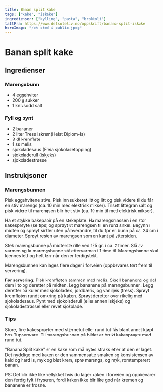 ```yaml
---
title: Banan split kake
tags: ["kake", "iskake"]
ingredienser: ["kylling", "pasta", "brokkoli"]
tattFra: https://www.detsoteliv.no/oppskrift/banana-split-iskake
heroImage: "/et-sted-i-public.jpeg"
---
```


# Banan split kake

## Ingredienser

### Marengsbunn

- 4 eggehviter
- 200 g sukker
- 1 knivsodd salt

### Fyll og pynt

- 2 bananer
- 2 liter Tress iskrem(Helst Diplom-Is)
- 3 dl kremfløte
- 1 ss melis
- sjokoladesaus (Freia sjokoladetopping)
- sjokoladerull (iskjeks)
- sjokoladestrøssel

## Instrukjsoner

### Marengsbunnen

Pisk eggehvitene stive. Pisk inn sukkeret litt og litt og pisk videre til du får en stiv marengs (ca. 10 min med elektrisk mikser). Tilsett littegran salt og pisk videre til marengsen blir helt stiv (ca. 10 min til med elektrisk mikser).

Ha et stykke bakepapir på en stekeplate. Ha marengsmassen i en stor kakesprøyte (se tips) og sprøyt ut marengsen til en rund sirkel. Begynn i midten og sprøyt sirkler uten på hverandre, til du fpr en bunn på ca. 24 cm i diameter. Sprøyt resten av marengsen som en kant på yttersiden.

Stek marengsbunne på midterste rille ved 125 gr. i ca. 2 timer. Slå av varmen og la marengsbunne stå ettervarmen i 1 time til. Marengsbunne skal kjennes lett og helt tørr når den er ferdigstekt.

Marengsbunnen kan lages flere dager i forveien (oppbevares tørt frem til servering).

**Før servering:** Pisk kremfløten sammen med melis. Skrell bananene og del dem i to og deretter på midten. Legg bananene på marengsbunnen. Legg deretter på kuler med sjokoladeis, jordbæris, og vaniljeis (tress). Sprøyt kremfløten rundt omkring på kaken. Sprøyt deretter over rikelig med sjokoladesaus. Pynt med sjokoladerull (eller annen iskjeks) og sjokoladestrøssel eller revet sjokolade.

### Tips

Store, fine kakesprøyter med stjernetut eller rund tut fås blant annet kjøpt hos Tupperware. Til marengsbunnen på bildet er brukt kakesprøyte med rund tut.

"Banana Split kake" er en kake som må nytes straks etter at den er laget. Det nydelige med kaken er den sammensatte smaken og konsistensen av kald og hard is, myk og bløt krem, sprø marengs, og myk, romtemperert banan.

PS: Det blir ikke like vellykket hvis du lager kaken i forveien og oppbevarer den ferdig fylt i fryseren, fordi kaken ikke blir like god når kremen og bananene er frosne.
